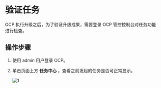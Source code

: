 # 验证任务

OCP 执行升级之后，为了验证升级成果，需要登录 OCP 管控控制台对任务功能进行检查。

## 操作步骤

1. 使用 admin 用户登录 OCP。

2. 单击页面上方 **任务中心** ，查看之前发起的任务是否可正常显示。

   ![1](https://obbusiness-private.oss-cn-shanghai.aliyuncs.com/doc/img/ocp/410/%E4%BB%BB%E5%8A%A11.png)
